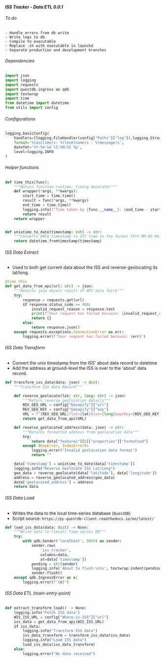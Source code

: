 #### *ISS Tracker - Data ETL 0.0.1*


###### To do
```
- Handle errors from db write
- Write logs to db
- Compile to executable
- Replace .sh with executable in launchd
- Separate production and development branches
```


###### Dependencies
```Python
import json
import logging
import requests
import questdb.ingress as qdb
import textwrap
import time
from datetime import datetime
from utils import config
```


###### Configurations
```Python
logging.basicConfig(
    handlers=[logging.FileHandler(config["Paths"]["log"]),logging.StreamHandler()],
    format='%(asctime)s: %(levelname)s - %(message)s',
    datefmt='%Y-%m-%d %I:%M:%S %p',
    level=logging.INFO
)
```


###### Helper functions
```Python
def time_this(func):
    """Return function runtime; timing decorator"""
    def wrapper(*args, **kwargs):
        start_time = time.time()
        result = func(*args, **kwargs)
        end_time = time.time()
        logging.info(f"Time taken by {func.__name__}: {end_time - start_time} seconds")
        return result
    return wrapper


def unixtime_to_date(timestamp: int) -> str:
    """Converts UNIX timestamp to UTC time in the format YYYY-MM-DD HH:MM:SS+00:00 (UTC)"""
    return datetime.fromtimestamp(timestamp)
```


###### ISS Data Extract
- Used to both get current data about the ISS and reverse-geolocating its lat/long.
```Python
@time_this
def get_data_from_api(url: str) -> json:
    """Returns json object result of API data fetch"""
    try:
        response = requests.get(url)
        if response.status_code >= 400:
            invalid_request_reason = response.text
            print(f"Your request has failed because: {invalid_request_reason}")
            return {}
        else:
            return response.json()
    except requests.exceptions.ConnectionError as err:
        logging.error(f"Your request has failed because: {err}")
```


###### ISS Data Transform
- Convert the unix timestamp from the ISS' about data record to datetime
- Add the address at ground-level the ISS is over to the 'about' data record.
```Python
def transform_iss_data(data: json) -> dict:
    """Transform ISS data Record"""

    def reverse_geolocate(lat: str, long: str) -> json:
        """Return reverse geolocation details"""
        REV_GEO_URL = config["Geoapify"]["url"]
        REV_GEO_KEY = config["Geoapify"]["key"]
        URL = f"{REV_GEO_URL}?lat={lat}&lon={long}&apiKey={REV_GEO_KEY}"
        return get_data_from_api(URL)

    def reverse_geolocated_address(data: json) -> str:
        """Returns formatted address from geolocation data"""
        try:
            return data["features"][0]["properties"]["formatted"]
        except (KeyError, IndexError):
            logging.error("Invalid geolocation data format")
            return ""

    data['timestamp'] = unixtime_to_date(data['timestamp'])
    logging.info("Reverse Geolocate ISS Lat/Long")
    geo_data = reverse_geolocate(data['latitude'], data['longitude'])
    address = reverse_geolocated_address(geo_data)
    data['geolocated_address'] = address
    return data
```


###### ISS Data Load
- Writes the data to the local time-series database (`QuestDB`)
- Script source: `https://py-questdb-client.readthedocs.io/en/latest/`
```Python
def load_iss_data(data: dict) -> None:
    """Write data to (local) Time-series DB"""
    try:
        with qdb.Sender('localhost', 9009) as sender:
            sender.row(
                'iss_tracker',
                columns=data,
                at=data['timestamp'])
            pending = str(sender)
            logging.info('About to flush:\n%s', textwrap.indent(pending, '    '))
            sender.flush()
    except qdb.IngressError as e:
        logging.error(f"{e}")
```


###### ISS Data ETL (main-entry-point)
```Python
def extract_transform_load() -> None:
    logging.info("Fetch ISS data")
    WIS_ISS_URL = config["Where-is-ISS"]["url"]
    iss_data = get_data_from_api(WIS_ISS_URL)
    if iss_data:
        logging.info("Transform ISS data")
        iss_data_transform = transform_iss_data(iss_data)
        logging.info("Load ISS data")
        load_iss_data(iss_data_transform)
    else:
        logging.error("No data received")
```
